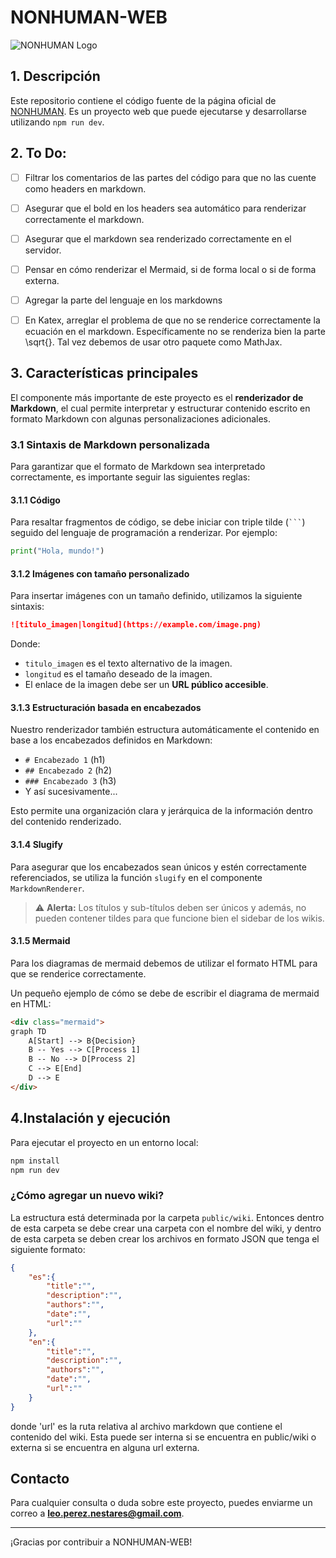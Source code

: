 # NONHUMAN-WEB

![NONHUMAN Logo](public/NONHUMAN_logo.png)

## 1. Descripción
Este repositorio contiene el código fuente de la página oficial de [NONHUMAN](https://nonhuman.com). Es un proyecto web que puede ejecutarse y desarrollarse utilizando `npm run dev`.

## 2. To Do:
- [ ] Filtrar los comentarios de las partes del código para que no las cuente como headers en markdown.
- [ ] Asegurar que el bold en los headers sea automático para renderizar correctamente el markdown.
- [ ] Asegurar que el markdown sea renderizado correctamente en el servidor.
- [ ] Pensar en cómo renderizar el Mermaid, si de forma local o si de forma externa.
- [ ] Agregar la parte del lenguaje en los markdowns

- [ ] En Katex, arreglar el problema de que no se renderice correctamente la ecuación en el markdown. Específicamente no se renderiza bien la parte \sqrt{}. Tal vez debemos de usar otro paquete como MathJax.

## 3. Características principales
El componente más importante de este proyecto es el **renderizador de Markdown**, el cual permite interpretar y estructurar contenido escrito en formato Markdown con algunas personalizaciones adicionales.

### 3.1 Sintaxis de Markdown personalizada
Para garantizar que el formato de Markdown sea interpretado correctamente, es importante seguir las siguientes reglas:

#### 3.1.1 Código
Para resaltar fragmentos de código, se debe iniciar con triple tilde (` ``` `) seguido del lenguaje de programación a renderizar. Por ejemplo:

```python
print("Hola, mundo!")
```


#### 3.1.2 Imágenes con tamaño personalizado
Para insertar imágenes con un tamaño definido, utilizamos la siguiente sintaxis:

```markdown
![titulo_imagen|longitud](https://example.com/image.png)
```

Donde:
- `titulo_imagen` es el texto alternativo de la imagen.
- `longitud` es el tamaño deseado de la imagen.
- El enlace de la imagen debe ser un **URL público accesible**.

#### 3.1.3 Estructuración basada en encabezados
Nuestro renderizador también estructura automáticamente el contenido en base a los encabezados definidos en Markdown:
- `# Encabezado 1` (h1)
- `## Encabezado 2` (h2)
- `### Encabezado 3` (h3)
- Y así sucesivamente...

Esto permite una organización clara y jerárquica de la información dentro del contenido renderizado.

#### 3.1.4 Slugify
Para asegurar que los encabezados sean únicos y estén correctamente referenciados, se utiliza la función `slugify` en el componente `MarkdownRenderer`.

> ⚠️ **Alerta:** Los títulos y sub-títulos deben ser únicos y además, no pueden contener tildes para que funcione bien el sidebar de los wikis.

#### 3.1.5 Mermaid
Para los diagramas de mermaid debemos de utilizar el formato HTML para que se renderice correctamente.

Un pequeño ejemplo de cómo se debe de escribir el diagrama de mermaid en HTML:

```html
<div class="mermaid">
graph TD
    A[Start] --> B{Decision}
    B -- Yes --> C[Process 1]
    B -- No --> D[Process 2]
    C --> E[End]
    D --> E
</div>
```


## 4.Instalación y ejecución
Para ejecutar el proyecto en un entorno local:

```sh
npm install
npm run dev
```

### ¿Cómo agregar un nuevo wiki?

La estructura está determinada por la carpeta `public/wiki`. Entonces dentro de esta carpeta se debe crear una carpeta con el nombre del wiki, y dentro de esta carpeta se deben crear los archivos en formato JSON que tenga el siguiente formato:

```json
{
    "es":{
        "title":"",
        "description":"",
        "authors":"",
        "date":"",
        "url":""
    },
    "en":{
        "title":"",
        "description":"",
        "authors":"",
        "date":"",
        "url":""
    }
}
```

donde 'url' es la ruta relativa al archivo markdown que contiene el contenido del wiki. Esta puede ser interna si se encuentra en public/wiki o externa si se encuentra en alguna url externa.

## Contacto
Para cualquier consulta o duda sobre este proyecto, puedes enviarme un correo a **leo.perez.nestares@gmail.com**.

---

¡Gracias por contribuir a NONHUMAN-WEB!

